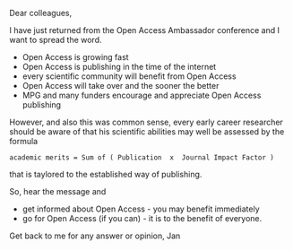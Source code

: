 Dear colleagues,

I have just returned from the Open Access Ambassador conference and I
want to spread the word.

 - Open Access is growing fast
 - Open Access is publishing in the time of the internet
 - every scientific community will benefit from Open Access
 - Open Access will take over and the sooner the better
 - MPG and many funders encourage and appreciate Open Access publishing


However, and also this was common sense, every early career researcher
should be aware of that his scientific abilities may well be assessed by
the formula

   `academic merits = Sum of ( Publication  x  Journal Impact Factor )`

that is taylored to the established way of publishing.


So, hear the message and

 - get informed about Open Access - you may benefit immediately
 - go for Open Access (if you can) - it is to the benefit of everyone.


Get back to me for any answer or opinion,
Jan

